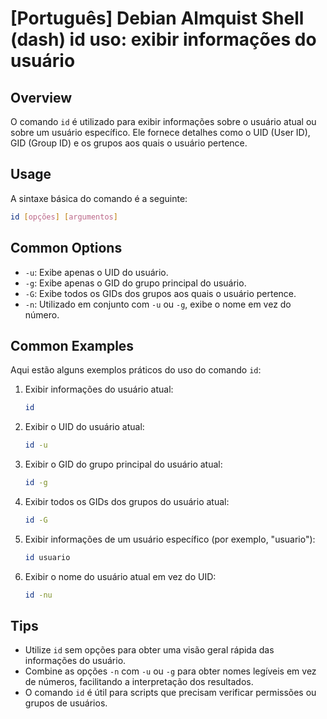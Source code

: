 # [Português] Debian Almquist Shell (dash) id uso: exibir informações do usuário

## Overview
O comando `id` é utilizado para exibir informações sobre o usuário atual ou sobre um usuário específico. Ele fornece detalhes como o UID (User ID), GID (Group ID) e os grupos aos quais o usuário pertence.

## Usage
A sintaxe básica do comando é a seguinte:

```bash
id [opções] [argumentos]
```

## Common Options
- `-u`: Exibe apenas o UID do usuário.
- `-g`: Exibe apenas o GID do grupo principal do usuário.
- `-G`: Exibe todos os GIDs dos grupos aos quais o usuário pertence.
- `-n`: Utilizado em conjunto com `-u` ou `-g`, exibe o nome em vez do número.

## Common Examples
Aqui estão alguns exemplos práticos do uso do comando `id`:

1. Exibir informações do usuário atual:
   ```bash
   id
   ```

2. Exibir o UID do usuário atual:
   ```bash
   id -u
   ```

3. Exibir o GID do grupo principal do usuário atual:
   ```bash
   id -g
   ```

4. Exibir todos os GIDs dos grupos do usuário atual:
   ```bash
   id -G
   ```

5. Exibir informações de um usuário específico (por exemplo, "usuario"):
   ```bash
   id usuario
   ```

6. Exibir o nome do usuário atual em vez do UID:
   ```bash
   id -nu
   ```

## Tips
- Utilize `id` sem opções para obter uma visão geral rápida das informações do usuário.
- Combine as opções `-n` com `-u` ou `-g` para obter nomes legíveis em vez de números, facilitando a interpretação dos resultados.
- O comando `id` é útil para scripts que precisam verificar permissões ou grupos de usuários.